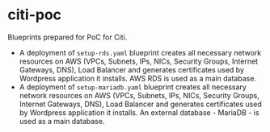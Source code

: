 # citi-poc

Blueprints prepared for PoC for Citi. 

- A deployment of `setup-rds.yaml` blueprint creates all necessary network resources on AWS (VPCs, Subnets, IPs, NICs, Security Groups, Internet Gateways, DNS), Load Balancer and generates certificates used by Wordpress application it installs. AWS RDS is used as a main database.
- A deployment of `setup-mariadb.yaml` blueprint creates all necessary network resources on AWS (VPCs, Subnets, IPs, NICs, Security Groups, Internet Gateways, DNS), Load Balancer and generates certificates used by Wordpress application it installs. An external database - MariaDB - is used as a main database.
